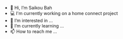 - 👋 Hi, I’m Saikou Bah
- 💻 I'm currently working on a home connect project 
- 👀 I’m interested in ...
- 🌱 I’m currently learning ...
- 📫 How to reach me ...

<!---
Svikou/Svikou is a ✨ special ✨ repository because its `README.md` (this file) appears on your GitHub profile.
You can click the Preview link to take a look at your changes.
--->
